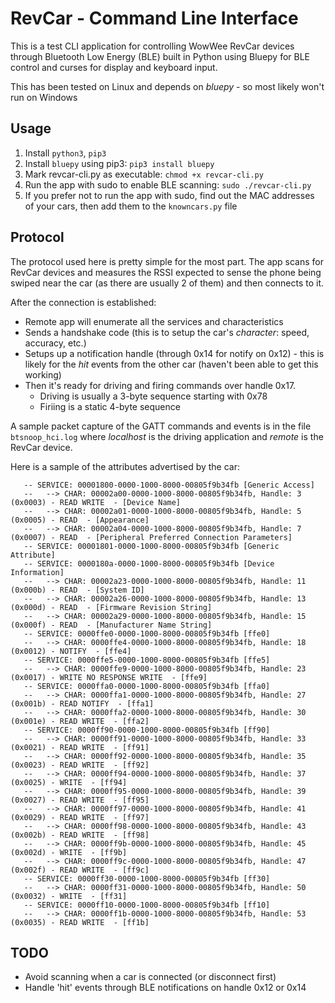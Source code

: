 
RevCar - Command Line Interface 
===============================

This is a test CLI application for controlling WowWee RevCar devices through Bluetooth Low Energy (BLE) built in Python using Bluepy for BLE control and curses for display and keyboard input.

This has been tested on Linux and depends on *bluepy* - so most likely won't run on Windows

Usage
-----
1. Install `python3`, `pip3`
2. Install `bluepy` using pip3: `pip3 install bluepy`
3. Mark revcar-cli.py as executable: `chmod +x revcar-cli.py`
4. Run the app with sudo to enable BLE scanning: `sudo ./revcar-cli.py`
5. If you prefer not to run the app with sudo, find out the MAC addresses of 
   your cars, then add them to the `knowncars.py` file



Protocol
--------
The protocol used here is pretty simple for the most part. The app scans for RevCar devices and measures the RSSI expected to sense the phone being swiped near the car (as there are usually 2 of them) and then connects to it.

After the connection is established:
- Remote app will enumerate all the services and characteristics
- Sends a handshake code (this is to setup the car's *character*: speed, accuracy, etc.)
- Setups up a notification handle (through 0x14 for notify on 0x12) - this is likely for the *hit* events from the other car (haven't been able to get this working)
- Then it's ready for driving and firing commands over handle 0x17.
  - Driving is usually a 3-byte sequence starting with 0x78
  - Firiing is a static 4-byte sequence


A sample packet capture of the GATT commands and events is in the file `btsnoop_hci.log` where *localhost* is the driving application and *remote* is the RevCar device.

Here is a sample of the attributes advertised by the car:
```
   -- SERVICE: 00001800-0000-1000-8000-00805f9b34fb [Generic Access]
   --   --> CHAR: 00002a00-0000-1000-8000-00805f9b34fb, Handle: 3 (0x0003) - READ WRITE  - [Device Name]
   --   --> CHAR: 00002a01-0000-1000-8000-00805f9b34fb, Handle: 5 (0x0005) - READ  - [Appearance]
   --   --> CHAR: 00002a04-0000-1000-8000-00805f9b34fb, Handle: 7 (0x0007) - READ  - [Peripheral Preferred Connection Parameters]
   -- SERVICE: 00001801-0000-1000-8000-00805f9b34fb [Generic Attribute]
   -- SERVICE: 0000180a-0000-1000-8000-00805f9b34fb [Device Information]
   --   --> CHAR: 00002a23-0000-1000-8000-00805f9b34fb, Handle: 11 (0x000b) - READ  - [System ID]
   --   --> CHAR: 00002a26-0000-1000-8000-00805f9b34fb, Handle: 13 (0x000d) - READ  - [Firmware Revision String]
   --   --> CHAR: 00002a29-0000-1000-8000-00805f9b34fb, Handle: 15 (0x000f) - READ  - [Manufacturer Name String]
   -- SERVICE: 0000ffe0-0000-1000-8000-00805f9b34fb [ffe0]
   --   --> CHAR: 0000ffe4-0000-1000-8000-00805f9b34fb, Handle: 18 (0x0012) - NOTIFY  - [ffe4]
   -- SERVICE: 0000ffe5-0000-1000-8000-00805f9b34fb [ffe5]
   --   --> CHAR: 0000ffe9-0000-1000-8000-00805f9b34fb, Handle: 23 (0x0017) - WRITE NO RESPONSE WRITE  - [ffe9]
   -- SERVICE: 0000ffa0-0000-1000-8000-00805f9b34fb [ffa0]
   --   --> CHAR: 0000ffa1-0000-1000-8000-00805f9b34fb, Handle: 27 (0x001b) - READ NOTIFY  - [ffa1]
   --   --> CHAR: 0000ffa2-0000-1000-8000-00805f9b34fb, Handle: 30 (0x001e) - READ WRITE  - [ffa2]
   -- SERVICE: 0000ff90-0000-1000-8000-00805f9b34fb [ff90]
   --   --> CHAR: 0000ff91-0000-1000-8000-00805f9b34fb, Handle: 33 (0x0021) - READ WRITE  - [ff91]
   --   --> CHAR: 0000ff92-0000-1000-8000-00805f9b34fb, Handle: 35 (0x0023) - READ WRITE  - [ff92]
   --   --> CHAR: 0000ff94-0000-1000-8000-00805f9b34fb, Handle: 37 (0x0025) - WRITE  - [ff94]
   --   --> CHAR: 0000ff95-0000-1000-8000-00805f9b34fb, Handle: 39 (0x0027) - READ WRITE  - [ff95]
   --   --> CHAR: 0000ff97-0000-1000-8000-00805f9b34fb, Handle: 41 (0x0029) - READ WRITE  - [ff97]
   --   --> CHAR: 0000ff98-0000-1000-8000-00805f9b34fb, Handle: 43 (0x002b) - READ WRITE  - [ff98]
   --   --> CHAR: 0000ff9b-0000-1000-8000-00805f9b34fb, Handle: 45 (0x002d) - WRITE  - [ff9b]
   --   --> CHAR: 0000ff9c-0000-1000-8000-00805f9b34fb, Handle: 47 (0x002f) - READ WRITE  - [ff9c]
   -- SERVICE: 0000ff30-0000-1000-8000-00805f9b34fb [ff30]
   --   --> CHAR: 0000ff31-0000-1000-8000-00805f9b34fb, Handle: 50 (0x0032) - WRITE  - [ff31]
   -- SERVICE: 0000ff10-0000-1000-8000-00805f9b34fb [ff10]
   --   --> CHAR: 0000ff1b-0000-1000-8000-00805f9b34fb, Handle: 53 (0x0035) - READ WRITE  - [ff1b]
```


TODO
----
* Avoid scanning when a car is connected (or disconnect first)
* Handle 'hit' events through BLE notifications on handle 0x12 or 0x14


